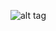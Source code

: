 ![alt tag](https://firebasestorage.googleapis.com/v0/b/pwpos-c5fbf.appspot.com/o/cleanmate%2FScreenshot_20180505-114516.png?alt=media&token=2d98421e-40e3-4c22-bb0f-5d0873149da5 "Home Screen")
